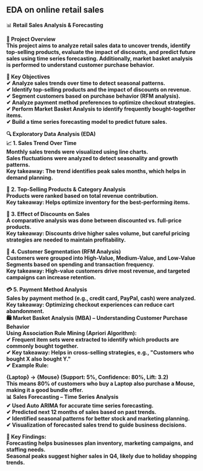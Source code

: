 ## EDA on online retail sales
📊<B> Retail Sales Analysis & Forecasting</B>
<br>

📌<B> Project Overview<B/><br>
This project aims to analyze retail sales data to uncover trends, identify top-selling products, evaluate the impact of discounts, and predict future sales using time series forecasting. Additionally, market basket analysis is performed to understand customer purchase behavior.
<br>

🎯 <B>Key Objectives</B><br>
✔ Analyze sales trends over time to detect seasonal patterns.<br>
✔ Identify top-selling products and the impact of discounts on revenue.<br>
✔ Segment customers based on purchase behavior (RFM analysis).<br>
✔ Analyze payment method preferences to optimize checkout strategies.<br>
✔ Perform Market Basket Analysis to identify frequently bought-together items.<br>
✔ Build a time series forecasting model to predict future sales.
<br>

🔍 <B>Exploratory Data Analysis (EDA)</B><br>
📈 1. Sales Trend Over Time<br>
Monthly sales trends were visualized using line charts.<br>
Sales fluctuations were analyzed to detect seasonality and growth patterns.<br>
Key takeaway: The trend identifies peak sales months, which helps in demand planning.<br>

🛒 2. Top-Selling Products & Category Analysis<br>
Products were ranked based on total revenue contribution.<br>
Key takeaway: Helps optimize inventory for the best-performing items.<br>

🎯 3. Effect of Discounts on Sales<br>
A comparative analysis was done between discounted vs. full-price products.<br>
Key takeaway: Discounts drive higher sales volume, but careful pricing strategies are needed to maintain profitability.<br>

👥 4. Customer Segmentation (RFM Analysis)<br>
Customers were grouped into High-Value, Medium-Value, and Low-Value Segments based on spending and transaction frequency.<br>
Key takeaway: High-value customers drive most revenue, and targeted campaigns can increase retention.<br>

💳 5. Payment Method Analysis<br>
Sales by payment method (e.g., credit card, PayPal, cash) were analyzed.<br>
Key takeaway: Optimizing checkout experiences can reduce cart abandonment.<br>
🛍️ Market Basket Analysis (MBA) – Understanding Customer Purchase Behavior<br>
Using Association Rule Mining (Apriori Algorithm):<br>
✔ Frequent item sets were extracted to identify which products are commonly bought together.<br>
✔ Key takeaway: Helps in cross-selling strategies, e.g., "Customers who bought X also bought Y."<br>
✔ Example Rule:<br>

{Laptop} → {Mouse} (Support: 5%, Confidence: 80%, Lift: 3.2)<br>
This means 80% of customers who buy a Laptop also purchase a Mouse, making it a good bundle offer.<br>
📊 Sales Forecasting – Time Series Analysis<br>
✔ Used Auto ARIMA for accurate time series forecasting.<br>
✔ Predicted next 12 months of sales based on past trends.<br>
✔ Identified seasonal patterns for better stock and marketing planning.<br>
✔ Visualization of forecasted sales trend to guide business decisions.
<br>

📌<B> Key Findings:</B>
<br>
Forecasting helps businesses plan inventory, marketing campaigns, and staffing needs.<br>
Seasonal peaks suggest higher sales in Q4, likely due to holiday shopping trends.
